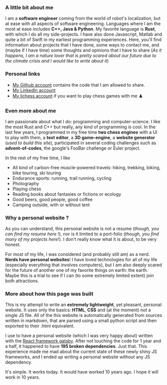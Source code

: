 ### A little bit about me

I am a **software engineer** coming from the world of robot's localization, but at ease with all aspects of software engineering. Languages where I am the most at ease includes **C++, Java & Python**. My favorite language is **Rust**, with which I do all my side-projects. I have also done Javascript, Matlab and quite a bit of Swift in my earliest programming experiences. Here, you'll find information about projects that I have done, some ways to contact me, and (maybe if I have time) some thoughts and opinions that I have to share (*As it happens, I am a nature lover that is pretty scared about our future due to the climate crisis and I would like to write about it*)

### Personal links

- [My Github account](https://github.com/arthurBricq) contains the code that I am allowed to share.
- [My LinkedIn account](https://www.linkedin.com/in/arthur-bricq-737548153/)
- [My lichess account](https://lichess.org/@/arthurbricq) if you want to play chess games with me ♟️ 

### Even more about me

I am passionate about what I do: programming and computer-science. I like the most Rust and C++ but really, any kind of programming is cool. In the last few years, I programmed in my free time **two chess engines** with a UI to play with them, a **text editor**, a **3D game-engine**, a **website generator** (*used to build this site*), participated in several coding challenges such as **advent-of-codes**, the google's FooBar challenge or Euler project.

In the rest of my free time, I like

- All kind of carbon-free muscle-powered travels: hiking, trekking, biking, bike touring, ski touring
- Endurance sports: running, trail running, cycling
- Photography
- Playing chess
- Reading books about fantasies or fictions or ecology
- Good beers, good people, good coffee
- Camping outside, with or without tent

### Why a personal website ?

As you can understand, this personal website is not a resume (*though, you can find my resume here !*), nor is it limited to a port-folio (*though, you find many of my projects here!*). I don't really know what it is about, to be very honest.

For most of my life, I was considered (and probably still am) as a nerd. **Nerds have personal websites**! I have loved technologies for all of my life (especially everything that involves computers), but I am also deeply scared for the future of another one of my favorite things on earth: the earth. Maybe this is a trial to see if I can (to some extremely limited extent) join both attractions.

### More about how this page was built

This is my attempt to write an **extremely lightweight**, yet pleasant, personal website. It uses only the basics: **HTML**, **CSS** and (at the moment) not a single JS file. All of the this website is automatically generated from sources written in markdown, that are parsed using a small python script and then exported to their .html equivalent.

I use to have a personal website (which I was very happy about) written with the [React framework gatsby](https://www.gatsbyjs.com/). After not touching the code for 1 year and a half, it happened to have **195 broken dependencies**. Just that. This experience made me mad about the current state of these newly shiny JS frameworks, and I ended up writing a personal website without any JS dependency.

It's simple. It works today. It would have worked 10 years ago. I hope it will work in 10 years.

